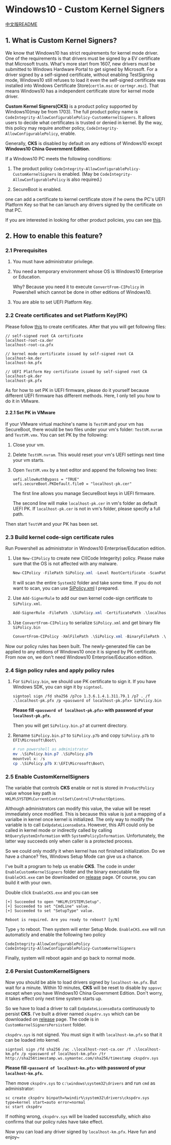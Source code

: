 # Windows10 - Custom Kernel Signers

[中文版README](README.zh-CN.md)

## 1. What is Custom Kernel Signers?

We know that Windows10 has strict requirements for kernel mode driver. One of the requirements is that drivers must be signed by a EV certificate that Microsoft trusts. What's more start from 1607, new drivers must be submitted to Windows Hardware Portal to get signed by Microsoft. For a driver signed by a self-signed certificate, without enabling TestSigning mode, Windows10 still refuses to load it even the self-signed certificate was installed into Windows Certificate Store(`certlm.msc` or `certmgr.msc`). That means Windows10 has a independent certificate store for kernel mode driver.

__Custom Kernel Signers(CKS)__ is a product policy supported by Windows10(may be from 1703). The full product policy name is `CodeIntegrity-AllowConfigurablePolicy-CustomKernelSigners`. It allows users to decide what certificates is trusted or denied in kernel. By the way, this policy may require another policy, `CodeIntegrity-AllowConfigurablePolicy`, enable.

Generally, __CKS__ is disabled by default on any edtions of Windows10 except __Windows10 China Government Edition__. 

If a Windows10 PC meets the following conditions:

1. The product policy `CodeIntegrity-AllowConfigurablePolicy-CustomKernelSigners` is enabled. 
  (May be `CodeIntegrity-AllowConfigurablePolicy` is also required.)

2. SecureBoot is enabled.

one can add a certificate to kernel certificate store if he owns the PC's UEFI Platform Key so that he can lanuch any drivers signed by the certificate on that PC.

If you are interested in looking for other product policies, you can see [this](https://www.geoffchappell.com/notes/windows/license/install.htm).

## 2. How to enable this feature?

### 2.1 Prerequisites

1. You must have administrator privilege.

2. You need a temporary environment whose OS is Windows10 Enterprise or Education.

   Why? Because you need it to execute `ConvertFrom-CIPolicy` in Powershell which cannot be done in other editions of Windows10.

3. You are able to set UEFI Platform Key.

### 2.2 Create certificates and set Platform Key(PK)

Please follow [this](asset/build-your-own-pki.md) to create certificates. After that you will get following files:

```
// self-signed root CA certificate
localhost-root-ca.der
localhost-root-ca.pfx

// kernel mode certificate issued by self-signed root CA
localhost-km.der
localhost-km.pfx

// UEFI Platform Key certificate issued by self-signed root CA
localhost-pk.der
localhost-pk.pfx
```

As for how to set PK in UEFI firmware, please do it yourself because different UEFI firmware has different methods. Here, I only tell you how to do it in VMware.

#### 2.2.1 Set PK in VMware

If your VMware virtual machine's name is `TestVM` and your vm has SecureBoot, there would be two files under your vm's folder: `TestVM.nvram` and `TestVM.vmx`. You can set PK by the following:

1. Close your vm.

2. Delete `TestVM.nvram`. This would reset your vm's UEFI settings next time your vm starts.

3. Open `TestVM.vmx` by a text editor and append the following two lines:

   ```
   uefi.allowAuthBypass = "TRUE"
   uefi.secureBoot.PKDefault.file0 = "localhost-pk.cer"
   ```

   The first line allows you manage SecureBoot keys in UEFI firmware.

   The second line will make `localhost-pk.cer` in vm's folder as default UEFI PK. If `localhost-pk.cer` is not in vm's folder, please specify a full path.

Then start `TestVM` and your PK has been set.

### 2.3 Build kernel code-sign certificate rules

Run Powershell as administrator in Windows10 Enterprise/Education edition.

1. Use `New-CIPolicy` to create new CI(Code Integerity) policy. Please make sure that the OS is not affected with any malware.

   ```powershell
   New-CIPolicy -FilePath SiPolicy.xml -Level RootCertificate -ScanPath C:\windows\System32\
   ```

   It will scan the entire `System32` folder and take some time. If you do not want to scan, you can use [SiPolicy.xml](asset/SiPolicy.xml) I prepared.

2. Use `Add-SignerRule` to add our own kernel code-sign certificate to `SiPolicy.xml`.

   ```powershell
   Add-SignerRule -FilePath .\SiPolicy.xml -CertificatePath .\localhost-km.cer -Kernel
   ```

3. Use `ConvertFrom-CIPolicy` to serialize `SiPolicy.xml` and get binary file `SiPolicy.bin`

   ```powershell
   ConvertFrom-CIPolicy -XmlFilePath .\SiPolicy.xml -BinaryFilePath .\SiPolicy.bin
   ```

Now our policy rules has been built. The newly-generated file can be applied to any editions of Windows10 once it is signed by PK certificate. From now on, we don't need Windows10 Enterprise/Education edition.

### 2.4 Sign policy rules and apply policy rules

1. For `SiPolicy.bin`, we should use PK certificate to sign it. If you have Windows SDK, you can sign it by `signtool`.

   ```
   signtool sign /fd sha256 /p7co 1.3.6.1.4.1.311.79.1 /p7 . /f .\localhost-pk.pfx /p <password of localhost-pk.pfx> SiPolicy.bin
   ```

   __Please fill `<password of localhost-pk.pfx>` with password of your `localhost-pk.pfx`.__

   Then you will get `SiPolicy.bin.p7` at current directory.

2. Rename `SiPolicy.bin.p7` to `SiPolicy.p7b` and copy `SiPolicy.p7b` to `EFI\Microsoft\Boot\`

   ```powershell
   # run powershell as administrator
   mv .\SiPolicy.bin.p7 .\SiPolicy.p7b
   mountvol x: /s
   cp .\SiPolicy.p7b X:\EFI\Microsoft\Boot\
   ```

### 2.5 Enable CustomKernelSigners

The variable that controls __CKS__ enable or not is stored in `ProductPolicy` value whose key path is `HKLM\SYSTEM\CurrentControlSet\Control\ProductOptions`.

Although administrators can modify this value, the value will be reset immediately once modified. This is because this value is just a mapping of a varialbe in kernel once kernel is initialized. The only way to modify the variable is to call `ExUpdateLicenseData`. However, this API could only be called in kernel mode or indirectly called by calling `NtQuerySystemInformation` with `SystemPolicyInformation`. Unfortunately, the latter way succeeds only when caller is a protected process.

So we could only modify it when kernel has not finished initialization. Do we have a chance? Yes, Windows Setup Mode can give us a chance.

I've built a program to help us enable __CKS__. The code in under `EnableCustomKernelSigners` folder and the binary executable file `EnableCKS.exe` can be downloaded on [release](https://github.com/DoubleLabyrinth/Windows10-CustomKernelSigners/releases) page. Of course, you can build it with your own.

Double click `EnableCKS.exe` and you can see

```
[+] Succeeded to open "HKLM\SYSTEM\Setup".
[+] Succeeded to set "CmdLine" value.
[+] Succeeded to set "SetupType" value.

Reboot is required. Are you ready to reboot? [y/N]
```

Type `y` to reboot. Then system will enter Setup Mode. `EnableCKS.exe` will run automaticly and enable the following two policy

```
CodeIntegrity-AllowConfigurablePolicy
CodeIntegrity-AllowConfigurablePolicy-CustomKernelSigners
```

Finally, system will reboot again and go back to normal mode.

### 2.6 Persist CustomKernelSigners

Now you should be able to load drivers signed by `localhost-km.pfx`. But wait for a minute. Within 10 minutes, __CKS__ will be reset to disable by `sppsvc` except when you have Windows10 China Government Edition. Don't worry, it takes effect only next time system starts up.

So we have to load a driver to call `ExUpdateLicenseData` continuously to persist __CKS__. I've built a driver named `ckspdrv.sys` which can be downloaded on [release](https://github.com/DoubleLabyrinth/Windows10-CustomKernelSigners/releases) page. The code is in `CustomKernelSignersPersistent` folder.

`ckspdrv.sys` is not signed. You must sign it with `localhost-km.pfx` so that it can be loaded into kernel.

```
signtool sign /fd sha256 /ac .\localhost-root-ca.cer /f .\localhost-km.pfx /p <password of localhost-km.pfx> /tr http://sha256timestamp.ws.symantec.com/sha256/timestamp ckspdrv.sys
```

__Please fill `<password of localhost-km.pfx>` with password of your `localhost-km.pfx`.__

Then move `ckspdrv.sys` to `c:\windows\system32\drivers` and run `cmd` as administrator:

```
sc create ckspdrv binpath=%windir%\system32\drivers\ckspdrv.sys type=kernel start=auto error=normal
sc start ckspdrv
```

If nothing wrong, `ckspdrv.sys` will be loaded successfully, which also confirms that our policy rules have take effect.

Now you can load any driver signed by `localhost-km.pfx`. Have fun and enjoy~

